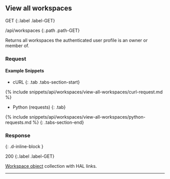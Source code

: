 ## View all workspaces

GET
{:.label .label-GET}

/api/workspaces
{:.path .path-GET}

Returns all workspaces the authenticated user profile is an owner or member of.

### Request
#### Example Snippets
- cURL
{: .tab .tabs-section-start}

{% include snippets/api/workspaces/view-all-workspaces/curl-request.md %}

- Python (requests)
{: .tab}

{% include snippets/api/workspaces/view-all-workspaces/python-requests.md %}
{: .tabs-section-end}

### Response
{: .d-inline-block }

200
{:.label .label-GET}

[Workspace object](#workspace) collection with HAL links.

---
